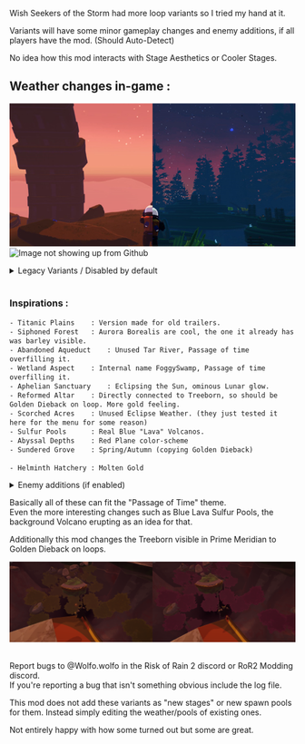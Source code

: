Wish Seekers of the Storm had more loop variants so I tried my hand at it.

Variants will have some minor gameplay changes and enemy additions, if all players have the mod. (Should Auto-Detect)
  
No idea how this mod interacts with Stage Aesthetics or Cooler Stages.
 

## Weather changes in-game :
  
![Image not showing up from Github](https://raw.githubusercontent.com/WolfoIsBestWolf/ror2-LittleGameplayTweaks/main/modPageImages/ltgStages.png)
![Image not showing up from Github](https://raw.githubusercontent.com/WolfoIsBestWolf/ror2-LittleGameplayTweaks/main/modPageImages/ltgStages2.png)

 <details>
  <summary>Legacy Variants / Disabled by default</summary>
  
![Image not showing up from Github](https://raw.githubusercontent.com/WolfoIsBestWolf/ror2-LittleGameplayTweaks/main/modPageImages/ltgStages2.png)

</details>

#
### Inspirations :
```
- Titanic Plains	: Version made for old trailers.
- Siphoned Forest	: Aurora Borealis are cool, the one it already has was barley visible.  
- Abandoned Aqueduct	: Unused Tar River, Passage of time overfilling it.
- Wetland Aspect	: Internal name FoggySwamp, Passage of time overfilling it.
- Aphelian Sanctuary	: Eclipsing the Sun, ominous Lunar glow.
- Reformed Altar	: Directly connected to Treeborn, so should be Golden Dieback on loop. More gold feeling.
- Scorched Acres	: Unused Eclipse Weather. (they just tested it here for the menu for some reason)
- Sulfur Pools		: Real Blue "Lava" Volcanos. 
- Abyssal Depths	: Red Plane color-scheme
- Sundered Grove	: Spring/Autumn (copying Golden Dieback)

- Helminth Hatchery	: Molten Gold
 ```
 
 <details>
  <summary>Enemy additions (if enabled)</summary>
  
- Siphoned Forest : Greater Wisp  
- Abandoned Aqueduct : Lunar Exploders. Loop: Lunar Golems, Lunar Wisps
- Scorched Acres : Childs
- Abyssal Depths : Void Reaver, Void Barnacle. Loop: Void Jailer, Void Devestator
- Sundered Grove : Geep, Gip
- Helminth Hatchery : Halcyonite
</details>
 
 
 
Basically all of these can fit the "Passage of Time" theme.\
Even the more interesting changes such as Blue Lava Sulfur Pools, the background Volcano erupting as an idea for that.

Additionally this mod changes the Treeborn visible in Prime Meridian to Golden Dieback on loops.

![Image not showing up from Github](https://raw.githubusercontent.com/WolfoIsBestWolf/ror2-LittleGameplayTweaks/main/modPageImages/ltgStagesMeridian.png)

##
 
Report bugs to @Wolfo.wolfo in the Risk of Rain 2 discord or RoR2 Modding discord.\
If you're reporting a bug that isn't something obvious include the log file.

This mod does not add these variants as "new stages" or new spawn pools for them. Instead simply editing the weather/pools of existing ones.

Not entirely happy with how some turned out but some are great.